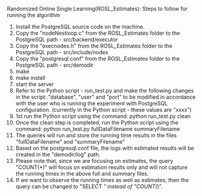 Randomized Online Single Learning(ROSL_Estimates): Steps to follow for running the algorithm
1.	Install the PostgreSQL source code on the machine.
2.	Copy the "nodeNestloop.c" from the ROSL_Estimates folder to the PostgreSQL path - src/backend/executor
3.	Copy the "execnodes.h" from the ROSL_Estimates folder to the PostgreSQL path - src/include/nodes
4.	Copy the "postgresql.conf" from the ROSL_Estimates folder to the PostgreSQL path - src/demodir
5.	make
6.	make install
7.	start the server
8.	Refer to the Python script - run_test.py and make the following changes in the script: "database", "user" and "port" to be modified in accordance with the user who is running the experiment with PostgreSQL configuration. (currently in the Python script - these values are "xxxx")
9.	1st run the Python script using the command: python run_test.py clean
10.	Once the clean step is completed, run the Python script using the command: python run_test.py fullDataFilename summaryFilename
11.	The queries will run and store the running time results in the files "fullDataFilename" and "summaryFilename"
12.	Based on the postgresql.conf file, the logs with estimated results will be created in the "demodir/log" path. 
13.	Please note that, since we are focusing on estimates, the query "COUNT(*)" will focus on estimation results only and will not capture the running times in the above full and summary files.
14.	If we want to observe the running times as well as estimates, then the query can be changed to "SELECT *" instead of "COUNT(*)".

